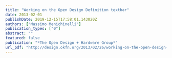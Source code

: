 ```yaml
---
title: "Working on the Open Design Definition textbar"
date: 2013-02-01
publishDate: 2019-12-15T17:58:01.143020Z
authors: ["Massimo Menichinelli"]
publication_types: ["0"]
abstract: ""
featured: false
publication: "*The Open Design + Hardware Group*"
url_pdf: "http://design.okfn.org/2013/02/26/working-on-the-open-design-definition/"
---
```



